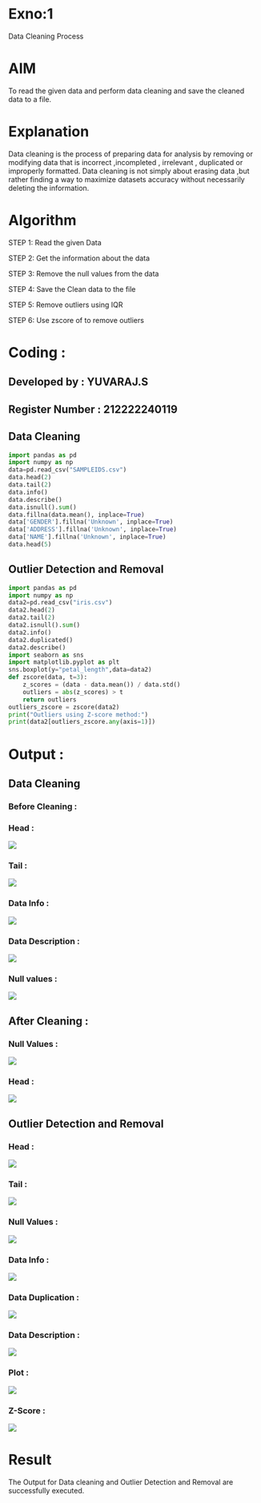 # Exno:1
Data Cleaning Process

# AIM
To read the given data and perform data cleaning and save the cleaned data to a file.

# Explanation
Data cleaning is the process of preparing data for analysis by removing or modifying data that is incorrect ,incompleted , irrelevant , duplicated or improperly formatted. Data cleaning is not simply about erasing data ,but rather finding a way to maximize datasets accuracy without necessarily deleting the information.

# Algorithm
STEP 1: Read the given Data

STEP 2: Get the information about the data

STEP 3: Remove the null values from the data

STEP 4: Save the Clean data to the file

STEP 5: Remove outliers using IQR

STEP 6: Use zscore of to remove outliers

# Coding :
## Developed by : YUVARAJ.S
## Register Number : 212222240119
## Data Cleaning 
```py
import pandas as pd
import numpy as np
data=pd.read_csv("SAMPLEIDS.csv")
data.head(2)
data.tail(2)
data.info()
data.describe()
data.isnull().sum()
data.fillna(data.mean(), inplace=True)
data['GENDER'].fillna('Unknown', inplace=True)
data['ADDRESS'].fillna('Unknown', inplace=True)
data['NAME'].fillna('Unknown', inplace=True)
data.head(5)
```
##  Outlier Detection and Removal
```py
import pandas as pd
import numpy as np
data2=pd.read_csv("iris.csv")
data2.head(2)
data2.tail(2)
data2.isnull().sum()
data2.info()
data2.duplicated()
data2.describe()
import seaborn as sns
import matplotlib.pyplot as plt
sns.boxplot(y="petal_length",data=data2)
def zscore(data, t=3):
    z_scores = (data - data.mean()) / data.std()
    outliers = abs(z_scores) > t
    return outliers
outliers_zscore = zscore(data2)
print("Outliers using Z-score method:")
print(data2[outliers_zscore.any(axis=1)])
```
# Output :
## Data Cleaning
### Before Cleaning :
### Head :
![](./img/1.png)
### Tail : 
![](./img/2.png)
### Data Info :
![](./img/3.png)
### Data Description :
![](./img/4.png)
### Null values : 
![](./img/5.png)
## After Cleaning :
### Null Values :
![](./img/6.png)
### Head :
![](./img/7.png)
## Outlier Detection and Removal
### Head :
![](./img/11.png)
### Tail :
![](./img/12.png)
### Null Values :
![](./img/13.png)
### Data Info :
![](./img/14.png)
### Data Duplication :
![](./img/15.png)
### Data Description :
![](./img/16.png)
### Plot :
![](./img/17.png)
### Z-Score :
![](./img/18.png)
# Result
The Output for Data cleaning and Outlier Detection and Removal are successfully executed.